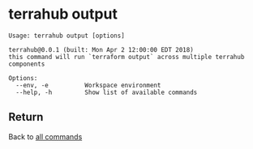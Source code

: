 # terrahub output

```
Usage: terrahub output [options]

terrahub@0.0.1 (built: Mon Apr 2 12:00:00 EDT 2018)
this command will run `terraform output` across multiple terrahub components

Options:
  --env, -e 		 Workspace environment
  --help, -h 		 Show list of available commands
```


## Return
Back to [all commands](../commands.md)
